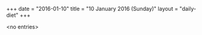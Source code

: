 +++
date = "2016-01-10"
title = "10 January 2016 (Sunday)"
layout = "daily-diet"
+++

\<no entries\>